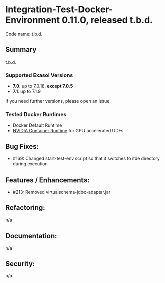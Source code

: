 # Integration-Test-Docker-Environment 0.11.0, released t.b.d.

Code name: t.b.d.

## Summary

t.b.d.

### Supported Exasol Versions

* **7.0**: up to 7.0.18, **except 7.0.5**
* **7.1**: up to 7.1.9

If you need further versions, please open an issue.

### Tested Docker Runtimes

- Docker Default Runtime
- [NVIDIA Container Runtime](https://github.com/NVIDIA/nvidia-container-runtime) for GPU accelerated UDFs

## Bug Fixes:

 - #169: Changed start-test-env script so that it switches to itde directory during execution 

## Features / Enhancements:

 - #213: Removed virtualschema-jdbc-adaptar.jar 

## Refactoring:

n/a

## Documentation:

n/a

## Security:

n/a